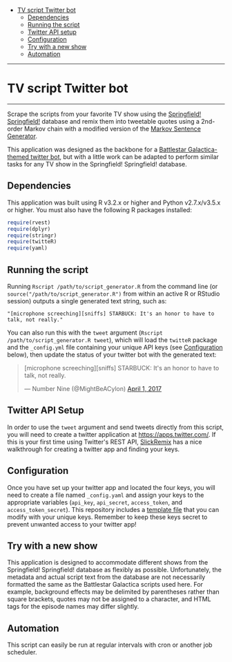-   [TV script Twitter bot](#tv-script-twitter-bot)
    -   [Dependencies](#dependencies)
    -   [Running the script](#running-the-script)
    -   [Twitter API setup](#twitter-api-setup)
    -   [Configuration](#configuration)
    -   [Try with a new show](#try-with-a-new-show)
    -   [Automation](#automation)

------------------------------------------------------------------------
# TV script Twitter bot
------------------------------------------------------------------------

Scrape the scripts from your favorite TV show using the [Springfield! Springfield!](http://www.springfieldspringfield.co.uk/) database and remix them into tweetable quotes using a 2nd-order Markov chain with a modified version of the [Markov Sentence Generator](https://github.com/hrs/markov-sentence-generator).

This application was designed as the backbone for a [Battlestar Galactica-themed twitter bot](https://twitter.com/MightBeACylon), but with a little work can be adapted to perform similar tasks for any TV show in the Springfield! Springfield! database.

## Dependencies

This application was built using R v3.2.x or higher and Python v2.7.x/v3.5.x or higher. You must also have the following R packages installed:

``` r
require(rvest)
require(dplyr)
require(stringr)
require(twitteR)
require(yaml)
```

## Running the script
Running `Rscript /path/to/script_generator.R` from the command line (or `source("/path/to/script_generator.R")` from within an active R or RStudio session) outputs a single generated text string, such as:

`"[microphone screeching][sniffs] STARBUCK: It's an honor to have to talk, not really."`

You can also run this with the `tweet` argument (`Rscript /path/to/script_generator.R tweet`), which will load the `twitteR` package and the `_config.yml` file containing your unique API keys (see [Configuration](#configuration) below), then update the status of your twitter bot with the generated text:

<blockquote class="twitter-tweet" data-lang="en"><p lang="en" dir="ltr">[microphone screeching][sniffs] STARBUCK: It&#39;s an honor to have to talk, not really.</p>&mdash; Number Nine (@MightBeACylon) <a href="https://twitter.com/MightBeACylon/status/848220676280508418">April 1, 2017</a></blockquote>

## Twitter API Setup

In order to use the `tweet` argument and send tweets directly from this script, you will need to create a twitter application at https://apps.twitter.com/. If this is your first time using Twitter's REST API,  [SlickRemix](https://www.slickremix.com/docs/how-to-get-api-keys-and-tokens-for-twitter/) has a nice walkthrough for creating a twitter app and finding your keys.

## Configuration

Once you have set up your twitter app and located the four keys, you will need to create a file named `_config.yaml` and assign your keys to the appropriate variables (`api_key`, `api_secret`, `access_token`, and `access_token_secret`). This repository includes a [template file](_example_config.yaml) that you can modify with your unique keys. Remember to keep these keys secret to prevent unwanted access to your twitter app!

## Try with a new show

This application is designed to accommodate different shows from the Springfield! Springfield! database as flexibly as possible. Unfortunately, the metadata and actual script text from the database are not necessarily formatted the same as the Battlestar Galactica scripts used here. For example, background effects may be delimited by parentheses rather than square brackets, quotes may not be assigned to a character, and HTML tags for the episode names may differ slightly.

## Automation

This script can easily be run at regular intervals with cron or another job scheduler.

